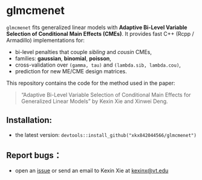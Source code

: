 
# glmcmenet

<!-- badges: start -->
<!-- badges: end -->

`glmcmenet` fits generalized linear models with **Adaptive Bi-Level Variable
Selection of Conditional Main Effects (CMEs)**. It provides fast C++ (Rcpp /
Armadillo) implementations for:

- bi-level penalties that couple *sibling* and *cousin* CMEs,
- families: **gaussian**, **binomial**, **poisson**,
- cross-validation over `(gamma, tau)` and `(lambda.sib, lambda.cou)`,
- prediction for new ME/CME design matrices.

This repository contains the code for the method used in the paper:

> “Adaptive Bi-Level Variable Selection of Conditional Main Effects for
> Generalized Linear Models” by Kexin Xie and Xinwei Deng.


## Installation:
* the latest version: `devtools::install_github("xkx842044566/glmcmenet")`

## Report bugs：
* open an [issue](https://github.com/xkx842044566/glmcmenet/issues) or send an email to Kexin Xie at <kexinx@vt.edu>


